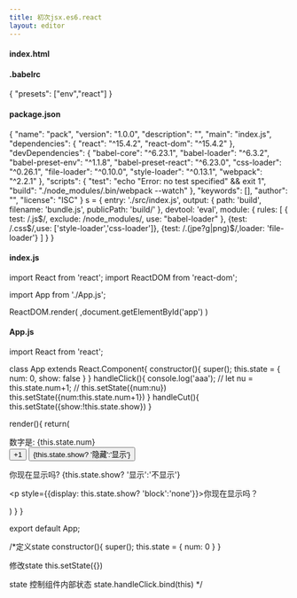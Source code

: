 ```yaml
---
title: 初次jsx.es6.react
layout: editor
---
```


#### index.html
<!DOCTYPE html>
<html lang="en">
<head>
  <meta charset="UTF-8">
  <meta name="viewport" content="width=device-width, initial-scale=1.0">
  <meta http-equiv="X-UA-Compatible" content="ie=edge">
  <title>Document</title>
</head>
<body>
  <div id = "app"></div>
  <script src = "build/bundle.js"></script>
</body>
</html>

#### .babelrc
{
  "presets": ["env","react"]
}

#### package.json
{
  "name": "pack",
  "version": "1.0.0",
  "description": "",
  "main": "index.js",
  "dependencies": {
    "react": "^15.4.2",
    "react-dom": "^15.4.2"
  },
  "devDependencies": {
    "babel-core": "^6.23.1",
    "babel-loader": "^6.3.2",
    "babel-preset-env": "^1.1.8",
    "babel-preset-react": "^6.23.0",
    "css-loader": "^0.26.1",
    "file-loader": "^0.10.0",
    "style-loader": "^0.13.1",
    "webpack": "^2.2.1"
  },
  "scripts": {
    "test": "echo \"Error: no test specified\" && exit 1",
    "build": "./node_modules/.bin/webpack --watch"
  },
  "keywords": [],
  "author": "",
  "license": "ISC"
}
s = {
  entry: './src/index.js',
  output: {
    path: 'build',
    filename: 'bundle.js',
    publicPath: 'build/'
  },
  devtool: 'eval',
  module: {
    rules: [
      { test: /\.js$/, exclude: /node_modules/, use: "babel-loader" },
      {test: /\.css$/,use: ['style-loader','css-loader']},
      {test: /\.(jpe?g|png)$/,loader: 'file-loader'}
    ]
  }
}

#### index.js
import React from 'react';
import ReactDOM from 'react-dom';

import App from './App.js';

ReactDOM.render(
  <App/>
  ,document.getElementById('app')
)

#### App.js
import React from 'react';

class App extends React.Component{
  constructor(){
    super();
    this.state = {
      num: 0,
      show: false
    }
  }
  handleClick(){
    console.log('aaa');
    // let nu = this.state.num+1;
    // this.setState({num:nu})
    this.setState({num:this.state.num+1})
  }
  handleCut(){
    this.setState({show:!this.state.show})
  }

  render(){
    return(
    <div>
      数字是: {this.state.num}  <br />
      <button onClick={this.handleClick.bind(this)}>+1</button>
      <button onClick={this.handleCut.bind(this)}>{this.state.show? '隐藏':'显示'}</button>
      <p>你现在显示吗? {this.state.show? '显示':'不显示'}</p>
      <p style={{display: this.state.show? 'block':'none'}}>你现在显示吗？</p>
    </div>
    )
  }
}

export default App;

/*定义state
constructor(){
  super();
  this.state = {
    num: 0
  }
}

修改state
this.setState({})

state 控制组件内部状态
state.handleClick.bind(this)
*/


```
